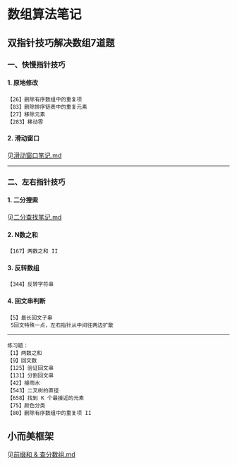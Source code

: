 # 数组算法笔记

## 双指针技巧解决数组7道题

### 一、快慢指针技巧

#### 1. 原地修改
    【26】删除有序数组中的重复项
    【83】删除排序链表中的重复元素
    【27】移除元素
    【283】移动零
#### 2. 滑动窗口
见[滑动窗口笔记.md](1.滑动窗口.md)

---

### 二、左右指针技巧

#### 1. 二分搜索
见[二分查找笔记.md](2.二分搜索.md)

#### 2. N数之和
    【167】两数之和 II
    

#### 3. 反转数组
    【344】反转字符串

#### 4. 回文串判断
    【5】最长回文子串
     5回文特殊一点，左右指针从中间往两边扩散

----
    练习题：
    【1】两数之和
    【9】回文数
    【125】验证回文串
    【131】分割回文串
    【42】接雨水
    【543】二叉树的直径
    【658】找到 K 个最接近的元素
    【75】颜色分类
    【80】删除有序数组中的重复项 II

## 小而美框架
见[前缀和 & 查分数组.md](3.前缀和与差分数组.md)
